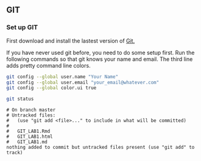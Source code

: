 ## GIT
### Set up GIT

First download and install the lastest version of [Git.](http://git-scm.com/downloads)






If you have never used git before, you need to do some setup first.  Run the following commands so that git knows your name and email.  The third line adds pretty command line colors. 


```bash
git config --global user.name "Your Name"
git config --global user.email "your_email@whatever.com"
git config --global color.ui true
```



```bash
git status
```

```
# On branch master
# Untracked files:
#   (use "git add <file>..." to include in what will be committed)
#
#	GIT_LAB1.Rmd
#	GIT_LAB1.html
#	GIT_LAB1.md
nothing added to commit but untracked files present (use "git add" to track)
```





